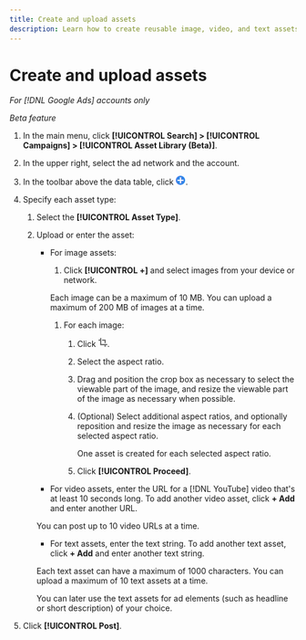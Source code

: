 ```yaml
---
title: Create and upload assets
description: Learn how to create reusable image, video, and text assets and upload them to your [!DNL Google Ads] account-level asset library.
---
```

# Create and upload assets

*For [!DNL Google Ads] accounts only*

*Beta feature*

1. In the main menu, click **[!UICONTROL Search] > [!UICONTROL Campaigns] > [!UICONTROL Asset Library (Beta)]**.

1. In the upper right, select the ad network and the account.

1. In the toolbar above the data table, click ![Upload](/help/search-social-commerce/assets/add.png "Upload").

1. Specify each asset type:

   1. Select the **[!UICONTROL Asset Type]**.
   
   1. Upload or enter the asset:

      * For image assets:
      
        1. Click **[!UICONTROL +]** and select images from your device or network.
        
          Each image can be a maximum of 10 MB. You can upload a maximum of 200 MB of images at a time.

        1. For each image:
        
           1. Click ![Crop](/help/search-social-commerce/assets/crop.png "Crop").
           
           1. Select the aspect ratio.
           
           1. Drag and position the crop box as necessary to select the viewable part of the image, and resize the viewable part of the image as necessary when possible.
           
           1. (Optional) Select additional aspect ratios, and optionally reposition and resize the image as necessary for each selected aspect ratio.
           
              One asset is created for each selected aspect ratio.
              
           1. Click **[!UICONTROL Proceed]**.

      *  For video assets, enter the URL for a [!DNL YouTube] video that's at least 10 seconds long. To add another video asset, click **+ Add** and enter another URL.

        You can post up to 10 video URLs at a time.

      *  For text assets, enter the text string. To add another text asset, click **+ Add** and enter another text string.

        Each text asset can have a maximum of 1000 characters. You can upload a maximum of 10 text assets at a time.

        You can later use the text assets for ad elements (such as headline or short description) of your choice.

1. Click **[!UICONTROL Post]**.
